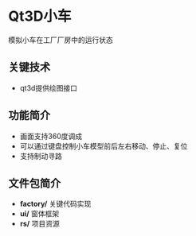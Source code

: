 # Qt3D小车 #

模拟小车在工厂厂房中的运行状态



## 关键技术 ##


- qt3d提供绘图接口


## 功能简介 ##

- 画面支持360度调成
- 可以通过键盘控制小车模型前后左右移动、停止、复位
- 支持制动寻路

## 文件包简介 ##

- **factory/**	关键代码实现
- **ui/**	窗体框架
- **rs/**	项目资源
